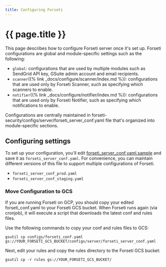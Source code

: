 ```yaml
---
title: Configuring Forseti
---
```


# {{ page.title }}

This page describes how to configure Forseti server once it's set up. Forseti configurations
are global and module-specific settings such as the following:

-   `global`: configurations that are used by multiple modules such as SendGrid API key,
    GSuite admin account and email recipients.
-   `scanner`({% link _docs/configure/scanner/index.md %}): configurations that are used only by Forseti Scanner, such as
    specifying which scanners to enable.
-   `notifier`({% link _docs/configure/notifier/index.md %}): configurations that are used only by Forseti Notifier, such as
    specifying which notifications to enable.

Configurations are centrally maintained in
forseti-security/configs/server/forseti_server_conf.yaml file that's organized into
module-specific sections.

## Configuring settings

To set up your configuration, you'll edit
[forseti_server_conf.yaml.sample](https://github.com/GoogleCloudPlatform/forseti-security/blob/master/configs/server/forseti_server_conf.yaml.sample)
and save it as `forseti_server_conf.yaml`. For convenience, you can maintain different
versions of this file to support multiple configurations of Forseti.

-   `forseti_server_conf_prod.yaml`
-   `forseti_server_conf_staging.yaml`


### Move Configuration to GCS

If you are running Forseti on GCP, you should copy your edited forseti_conf.yaml to
your Forseti GCS bucket. When Forseti runs again (via cronjob), it will execute a
script that downloads the latest conf and rules files.

Use the following commands to copy your conf and rules files to GCS:

```
gsutil cp configs/forseti_conf.yaml gs://YOUR_FORSETI_GCS_BUCKET/configs/server/forseti_server_conf.yaml
```

Next, edit your rules and copy the rules directory to the Forseti GCS bucket:

```
gsutil cp -r rules gs://YOUR_FORSETI_GCS_BUCKET/
```